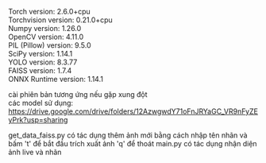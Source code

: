 Torch version: 2.6.0+cpu  
Torchvision version: 0.21.0+cpu  
Numpy version: 1.26.0  
OpenCV version: 4.11.0  
PIL (Pillow) version: 9.5.0  
SciPy version: 1.14.1  
YOLO version: 8.3.77  
FAISS version: 1.7.4  
ONNX Runtime version: 1.14.1   

cài phiên bản tương ứng nếu gặp xung đột  
các model sử dụng: https://drive.google.com/drive/folders/12AzwgwdY71oFnJRYaGC_VR9nFyZEyPrk?usp=sharing

get_data_faiss.py có tác dụng thêm ảnh mới bằng cách nhập tên nhãn và bấm 't' để bắt đầu trích xuất ảnh 'q' để thoát
main.py có tác dụng nhận diện ảnh live và nhãn